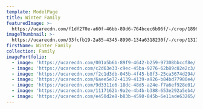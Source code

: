 ```yaml
---
template: ModelPage
title: Winter Family
featuredImage: >-
  https://ucarecdn.com/f1df270e-a60f-46bb-89d6-764bcec6b96f/-/crop/1896x684/252,489/-/preview/
imageThumbnail: >-
  https://ucarecdn.com/33fcfb19-2a85-4345-8990-134a6318230f/-/crop/1317x1647/117,199/-/preview/
firstName: Winter Family
collection: Family
imagePortfolio:
  - image: 'https://ucarecdn.com/001a5b6b-89f9-4642-b259-97308bbccf8e/'
  - image: 'https://ucarecdn.com/c2d63e33-c9ec-45ba-9276-62b89c02e2c3/'
  - image: 'https://ucarecdn.com/f2c1d3db-045b-4f45-b8f3-25ca3674d294/'
  - image: 'https://ucarecdn.com/6aee5e72-4139-4139-a926-b84bd77980e4/'
  - image: 'https://ucarecdn.com/9d3311e6-18dc-48d5-a24e-f7a6ef928e01/'
  - image: 'https://ucarecdn.com/1117162b-9a2e-4b4b-b388-653e292a5eb4/'
  - image: 'https://ucarecdn.com/e450d2e8-b83b-4590-845b-6e11ade63265/'
---
```


